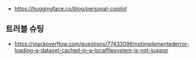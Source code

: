 * https://huggingface.co/blog/personal-copilot




## 트러블 슈팅 ##

* https://stackoverflow.com/questions/77433096/notimplementederror-loading-a-dataset-cached-in-a-localfilesystem-is-not-suppor
